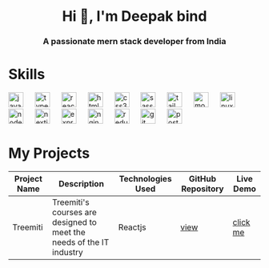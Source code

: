 <h1 align="center">Hi 👋, I'm Deepak bind</h1>
<h3 align="center">A passionate mern stack developer from India</h3>

# Skills

<div align="left">
        <img src="https://skillicons.dev/icons?i=js" height="30" alt="javascript logo"  />
        <img width="15" />
        <img src="https://skillicons.dev/icons?i=ts" height="30" alt="typescript logo"  />
        <img width="15" />
        <img src="https://skillicons.dev/icons?i=react" height="30" alt="react logo"  />
        <img width="15" />
        <img src="https://skillicons.dev/icons?i=html" height="30" alt="html5 logo"  />
        <img width="15" />
        <img src="https://skillicons.dev/icons?i=css" height="30" alt="css3 logo"  />
        <img width="15" />
        <img src="https://cdn.simpleicons.org/sass/CC6699" height="30" alt="sass logo"  />
        <img width="15" />
        <img src="https://skillicons.dev/icons?i=tailwind" height="30" alt="tailwindcss logo"  />
        <img width="15" />
        <img src="https://skillicons.dev/icons?i=mongodb" height="30" alt="mongodb logo"  />
        <img width="15" />
        <img src="https://skillicons.dev/icons?i=linux" height="30" alt="linux logo"  />
        <img width="15" />
        <img src="https://skillicons.dev/icons?i=nodejs" height="30" alt="nodejs logo"  />
        <img width="15" />
        <img src="https://skillicons.dev/icons?i=nextjs" height="30" alt="nextjs logo"  />
        <img width="15" />
        <img src="https://skillicons.dev/icons?i=express" height="30" alt="express logo"  />
        <img width="15" />
        <img src="https://cdn.simpleicons.org/nginx/009639" height="30" alt="nginx logo"  />
        <img width="15" />
        <img src="https://skillicons.dev/icons?i=redux" height="30" alt="redux logo"  />
        <img width="15" />
        <img src="https://cdn.simpleicons.org/git/F05032" height="30" alt="git logo"  />
        <img width="15" />
        <img src="https://cdn.simpleicons.org/postman/FF6C37" height="30" alt="postman logo"  />
      </div>



# My Projects

| Project Name       | Description                        | Technologies Used                   | GitHub Repository                            | Live Demo                    |
|--------------------|------------------------------------|-------------------------------------|---------------------------------------------|------------------------------|
| Treemiti         | Treemiti's courses are designed to meet the needs of the IT industry      | Reactjs             | [view](https://github.com/bind2/treemiti) | [click me](https://bind2.github.io/treemiti/) |



